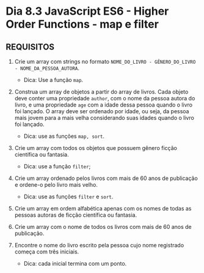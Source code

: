 # Dia 8.3 JavaScript ES6 - Higher Order Functions - map e filter

## REQUISITOS

1. Crie um array com strings no formato `NOME_DO_LIVRO - GÊNERO_DO_LIVRO - NOME_DA_PESSOA_AUTORA`.
    - Dica: Use a função `map`.

2. Construa um array de objetos a partir do array de livros. Cada objeto deve conter uma propriedade `author`, com o nome da pessoa autora do livro, e uma propriedade `age` com a idade dessa pessoa quando o livro foi lançado. O array deve ser ordenado por idade, ou seja, da pessoa mais jovem para a mais velha considerando suas idades quando o livro foi lançado.
    - Dica: use as funções `map, sort`.

3. Crie um array com todos os objetos que possuem gênero ficção científica ou fantasia.
    - Dica: use a função `filter`;

4. Crie um array ordenado pelos livros com mais de 60 anos de publicação e ordene-o pelo livro mais velho.
    - Dica: use as funções `filter` e `sort`.

5. Crie um array em ordem alfabética apenas com os nomes de todas as pessoas autoras de ficção científica ou fantasia.

6. Crie um array com o nome de todos os livros com mais de 60 anos de publicação.

7. Encontre o nome do livro escrito pela pessoa cujo nome registrado começa com três iniciais.
    - Dica: cada inicial termina com um ponto.